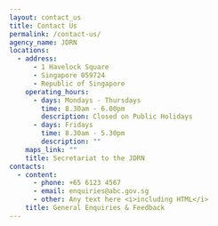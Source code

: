 ```yaml
---
layout: contact_us
title: Contact Us
permalink: /contact-us/
agency_name: JDRN
locations:
  - address:
      - 1 Havelock Square
      - Singapore 059724
      - Republic of Singapore
    operating_hours:
      - days: Mondays - Thursdays
        time: 8.30am - 6.00pm
        description: Closed on Public Holidays
      - days: Fridays
        time: 8.30am - 5.30pm
        description: ""
    maps_link: ""
    title: Secretariat to the JDRN
contacts:
  - content:
      - phone: +65 6123 4567
      - email: enquiries@abc.gov.sg
      - other: Any text here <i>including HTML</i>
    title: General Enquiries & Feedback
---
```

